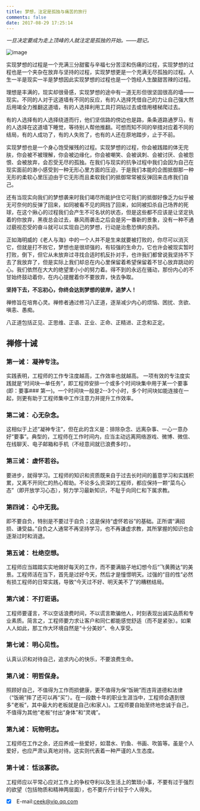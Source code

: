 ```yaml
---
title: 梦想，注定是孤独与痛苦的旅行
comments: false
date: 2017-08-29 17:25:14
---
```


*一旦决定要成为走上顶峰的人就注定是孤独的开始。——题记。*

![image](http://ovi3ob9p4.bkt.clouddn.com/sy.jpg)

实现梦想的过程是一个充满三分甜蜜与辛福七分苦涩和伤痛的过程，实现梦想的过程也是一个夹杂在放弃与坚持的过程，实现梦想更是一个充满无尽孤独的过程。人生一半是现实一半是梦想因此实现梦想的过程也是一个饱经人生酸甜苦辣的过程。

理想是丰满的，现实却很骨感，实现梦想的途中有一道无形但很坚固很高的墙——现实。不同的人对于这道墙有不同的反应，有的人选择凭借自己的力让自己强大然后用竭全力推翻这道墙，有的人选择利用工具打洞钻过去或借用楼梯爬过去。

有的人选择有的人选择绕道而行，他们坚信路的傍边也是路，条条道路通罗马，有的人选择在这道墙下睡觉，等待别人帮他推翻。可想而知不同的举措对应着不同的结局，有的人成功了，有的人失败了，也有的人还在原地踏步，止于不前。

实现梦想也是一个身心饱受摧残的过程。实现梦想的过程，你会被践踏的体无完肤，你会被不被理解，你会被边缘化，你会被嘲笑、会被讽刺、会被讨厌、会被怨恨、会被放弃，会忍受无尽的孤独。在我们与现实的抗争过程中我们会因为自己在现实面前的渺小感受到一种无形心里方面的压迫，于是我们本能的企图抵御那一种无形的柔软心里压迫由于它无形而且柔软我们的抵御常常被反弹回来击疼我们自己。

还有当现实向我们的梦想袭来时我们竭尽所能护住它可我们的抵御好像乏力似乎被无可奈何的反弹了回来，如同被看不见的网挡了回来，如同被扣杀自己场界的死球，在这个揪心的过程我们会产生不可名状的状态，但是这些都不应该是让坚定执着的你放弃，黑夜总会过去，暴风雨袭击之后会是另一番新的景象，没有一种不通过藐视忍受的奋斗就可以实现自己的梦想，行动是治愈恐惧的良药。

正如海明威的《老人与海》中的一个人并不是生来就要被打败的，你尽可以消灭它，但就是打不败它，梦想也是很顽强的，有较强的生命力，它也许会被现实暂时打败，倒下，但它从未放弃过寻找合适时机反扑对手，也许我们都曾说我坚持不下去了我放弃了，但是实际上我们却总在内心里保留着希望保留着不甘心放弃跳动的心。我们依然在大大的绝望里小小的努力着。得不到的永远在骚动，那份内心的不甘始终鼓动着你，在内心提醒着你不要放弃，快去争取。

**坚持下去，不忘初心，你终会达到梦想的彼岸，追梦人！**

禅修旨在培育心灵。禅修者通过修习八正道，逐渐减少内心的烦恼、困扰、贪欲、嗔恚、愚痴。

八正道包括正见、正思维、正语、正业、正命、正精进、正念和正定。

## 禅修十诫

### 第一诫： 凝神专注。 

实践表明，工程师的工作专注度越高，工作效率也就越高。 一项有效的专注度实践就是“时间块—单任务”，即工程师安排一个或多个时间块集中用于某一个要事(即：要事### 第一)。一个时间块一般是2--3个小时，多个时间块如能连接在一起，则更有助于工程师集中工作注意力并提升工作效率。 

 

### 第二诫： 心无杂念。

这相似于上述“凝神专注”，但在此的含义是：排除杂念、远离杂事、一心一意办好“要事”。典型的，工程师在工作时间内，应当主动远离网络游戏、微博、微信、在线聊天、电子邮箱和手机（不经意间就已浪费多时）。

 

### 第三诫： 虚怀若谷。

要进步，就得学习。工程师的知识和资质既来自于过去长时间的蓄意学习和实践积累，又离不开同仁的热心帮助。不论多么资深的工程师，都应保持一颗“菜鸟心态”（即开放学习心态），努力学习最新知识，不耻于向同仁和下属求教。

 

### 第四诫： 心中无我。

即不要自负，特别是不要过于自负；这是保持“虚怀若谷”的基础。正所谓“满招损、谦受益。”自负之人通常不再坚持学习，也不再谦虚求教，其所掌握的知识也会逐渐过时和消退。

 

### 第五诫： 杜绝空想。

工程师应当踏踏实实地做好每天的工作，而不要满脑子地幻想今后“飞黄腾达”的美景。工程师活在当下，首先是过好今天，然后才是憧憬明天。过强的“目的性”必然有损工程师的日常实践，导致“今天过不好、明天美不了”的糟糕结局。

 

### 第六诫： 不打诳语。

工程师要谨言，不以空话浪费时间，不以谎言欺骗他人，时刻表现出诚实品质和专业素质。简言之，工程师要力求让客户和同仁都能感觉舒适（而不是紧张）。如果人人如此，那工作大环境自然是“十分美妙”、令人享受。

 

### 第七诫： 明心见性。

认真认识和对待自己，追求内心的快乐，不要浪费生命。

 

### 第八诫： 明哲保身。

照顾好自己，不值得为工作而损健康，更不值得为保“饭碗”而违背道德和法律（“饭碗”摔了还可以再“买”）。在一段数十年的职业生涯当中，工程师会遇到很多”老板”，其中最大的老板就是自己(和家人)。工程师要自始至终地忠诚于自己，不值得为其他“老板”付出“身体”和“灵魂”。

 

### 第九诫： 玩物明志。

工程师在工作之余，还应养成一些爱好，如潜水、钓鱼、书画、吹笛等。虽是个人爱好，也应严肃认真地对待。这实则代表着一种严谨的人生态度。

 

### 第十诫： 恬淡寡欲。

工程师应以平常心应对工作上的争权夺利以及生活上的繁琐小事，不要有过于强烈的欲望（包括物质和精神两层面），也不要斤斤计较于个人得失。

- [x] ​	E-mail:[ceek@vip.qq.com](mailto:ceek@vip.qq.com)
